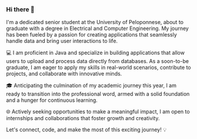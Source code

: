 ### Hi there 👋
I'm a dedicated senior student at the University of Peloponnese, about to graduate with a degree in Electrical and Computer Engineering. My journey has been fueled by a passion for creating applications that seamlessly handle data and bring user interactions to life.

💻 I am proficient in Java and specialize in building applications that allow users to upload and process data directly from databases. As a soon-to-be graduate, I am eager to apply my skills in real-world scenarios, contribute to projects, and collaborate with innovative minds.

🎓 Anticipating the culmination of my academic journey this year, I am ready to transition into the professional word, armed with a solid foundation and a hunger for continuous learning.

🌐 Actively seeking opportunities to make a meaningful impact, I am open to internships and collaborations that foster growth and creativity.

Let's connect, code, and make the most of this exciting journey! 💡


<!--
**Giannis1273646/Giannis1273646** is a ✨ _special_ ✨ repository because its `README.md` (this file) appears on your GitHub profile.

Here are some ideas to get you started:

- 🔭 I’m currently working on ...
- 🌱 I’m currently learning ...
- 👯 I’m looking to collaborate on ...
- 🤔 I’m looking for help with ...
- 💬 Ask me about ...
- 📫 How to reach me: ...
- 😄 Pronouns: ...
- ⚡ Fun fact: ...
-->
